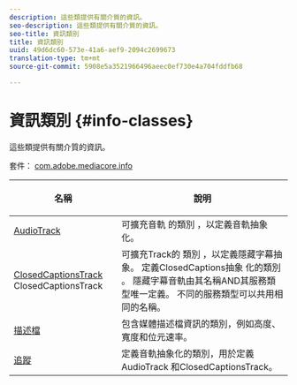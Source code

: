 ```yaml
---
description: 這些類提供有關介質的資訊。
seo-description: 這些類提供有關介質的資訊。
seo-title: 資訊類別
title: 資訊類別
uuid: 49d6dc60-573e-41a6-aef9-2094c2699673
translation-type: tm+mt
source-git-commit: 5908e5a3521966496aeec0ef730e4a704fddfb68

---
```



# 資訊類別 {#info-classes}

這些類提供有關介質的資訊。

套件： [com.adobe.mediacore.info](https://help.adobe.com/en_US/primetime/api/psdk/javadoc_1.4/com/adobe/mediacore/info/package-summary.html)

<table frame="all" colsep="1" rowsep="1" id="table_BC74F0C72F7C443B92C9B28750D812A6"> 
 <thead> 
  <tr rowsep="1"> 
   <th colname="1" class="entry"> <p>名稱 </p> </th> 
   <th colname="2" class="entry"> <p>說明 </p> </th> 
  </tr> 
 </thead>
 <tbody> 
  <tr rowsep="1"> 
   <td colname="1"><span class="codeph"><a href="https://help.adobe.com/en_US/primetime/api/psdk/javadoc_1.4/com/adobe/mediacore/info/AudioTrack.html" format="html" scope="external"> AudioTrack</a></span></td> 
   <td colname="2">可擴充音軌 <span class="codeph"> 的類別</span> ，以定義音軌抽象化。 </td> 
  </tr> 
  <tr rowsep="1"> 
   <td colname="1"><span class="codeph"><a href="https://help.adobe.com/en_US/primetime/api/psdk/javadoc_1.4/com/adobe/mediacore/info/ClosedCaptionsTrack.html" format="html" scope="external"> ClosedCaptionsTrack</a> ClosedCaptionsTrack</span> </td> 
   <td colname="2">可擴充Track的 <span class="codeph"> 類別</span> ，以定義隱藏字幕抽象。 定義ClosedCaptions抽象 <span class="codeph"> 化的類別</span> 。 隱藏字幕音軌由其名稱AND其服務類型唯一定義。 不同的服務類型可以共用相同的名稱。</td> 
  </tr> 
  <tr rowsep="1"> 
   <td colname="1"><span class="codeph"><a href="https://help.adobe.com/en_US/primetime/api/psdk/javadoc_1.4/com/adobe/mediacore/info/Profile.html" format="html" scope="external"> 描述檔</a> </span></td> 
   <td colname="2"> 包含媒體描述檔資訊的類別，例如高度、寬度和位元速率。 </td> 
  </tr> 
  <tr rowsep="0"> 
   <td colname="1"><span class="codeph"><a href="https://help.adobe.com/en_US/primetime/api/psdk/javadoc_1.4/com/adobe/mediacore/info/Track.html" format="html" scope="external"> 追蹤</a> </span></td> 
   <td colname="2">定義音軌抽象化的類別，用於定義 <span class="codeph"> AudioTrack</span><span class="codeph"> 和ClosedCaptionsTrack</span>。 </td> 
  </tr>
 </tbody>
</table>